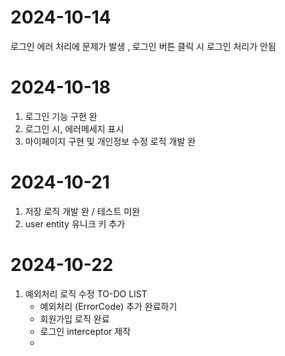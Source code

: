 # 2024-10-14
로그인 에러 처리에 문제가 발생 , 로그인 버튼 클릭 시 로그인 처리가 안됨

# 2024-10-18
1. 로그인 기능 구현 완
2. 로그인 시, 에러메세지 표시
3. 마이페이지 구현 및 개인정보 수정 로직 개발 완

# 2024-10-21
1. 저장 로직 개발 완 / 테스트 미완
2. user entity 유니크 키 추가

# 2024-10-22
1. 예외처리 로직 수정
   TO-DO LIST
   - 예외처리 (ErrorCode) 추가 완료하기
   - 회원가입 로직 완료
   - 로그인 interceptor 제작
   - 

